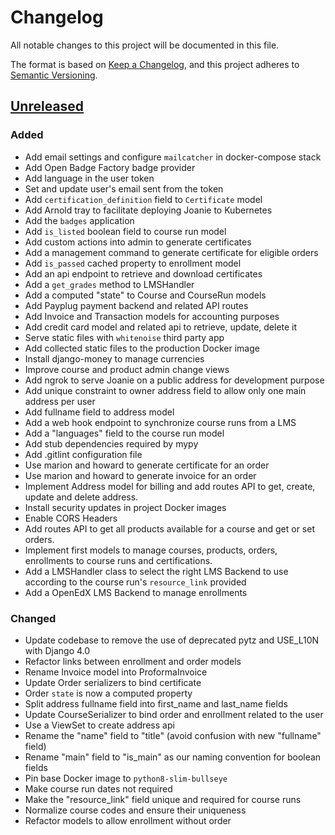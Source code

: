 # Changelog

All notable changes to this project will be documented in this file.

The format is based on [Keep a Changelog](https://keepachangelog.com/en/1.0.0),
and this project adheres to
[Semantic Versioning](https://semver.org/spec/v2.0.0.html).

## [Unreleased]

### Added

- Add email settings and configure `mailcatcher` in docker-compose stack
- Add Open Badge Factory badge provider
- Add language in the user token
- Set and update user's email sent from the token
- Add `certification_definition` field to `Certificate` model
- Add Arnold tray to facilitate deploying Joanie to Kubernetes
- Add the `badges` application
- Add `is_listed` boolean field to course run model
- Add custom actions into admin to generate certificates
- Add a management command to generate certificate for eligible orders
- Add `is_passed` cached property to enrollment model
- Add an api endpoint to retrieve and download certificates
- Add a `get_grades` method to LMSHandler
- Add a computed "state" to Course and CourseRun models
- Add Payplug payment backend and related API routes
- Add Invoice and Transaction models for accounting purposes
- Add credit card model and related api to retrieve, update, delete it
- Serve static files with `whitenoise` third party app
- Add collected static files to the production Docker image
- Install django-money to manage currencies
- Improve course and product admin change views
- Add ngrok to serve Joanie on a public address for development purpose
- Add unique constraint to owner address field to allow only one main address
  per user
- Add fullname field to address model
- Add a web hook endpoint to synchronize course runs from a LMS
- Add a "languages" field to the course run model
- Add stub dependencies required by mypy
- Add .gitlint configuration file
- Use marion and howard to generate certificate for an order
- Use marion and howard to generate invoice for an order
- Implement Address model for billing and add routes API to get, create,
  update and delete address.
- Install security updates in project Docker images
- Enable CORS Headers
- Add routes API to get all products available for a course
  and get or set orders.
- Implement first models to manage courses, products, orders,
  enrollments to course runs and certifications.
- Add a LMSHandler class to select the right LMS Backend to use according to
  the course run's `resource_link` provided
- Add a OpenEdX LMS Backend to manage enrollments

### Changed

- Update codebase to remove the use of deprecated pytz and USE_L10N
  with Django 4.0
- Refactor links between enrollment and order models
- Rename Invoice model into ProformaInvoice
- Update Order serializers to bind certificate
- Order `state` is now a computed property
- Split address fullname field into first_name and last_name fields
- Update CourseSerializer to bind order and enrollment related to the user
- Use a ViewSet to create address api
- Rename the "name" field to "title" (avoid confusion with new "fullname" field)
- Rename "main" field to "is_main" as our naming convention for boolean fields
- Pin base Docker image to `python8-slim-bullseye`
- Make course run dates not required
- Make the "resource_link" field unique and required for course runs
- Normalize course codes and ensure their uniqueness
- Refactor models to allow enrollment without order

[unreleased]: https://github.com/openfun/joanie
